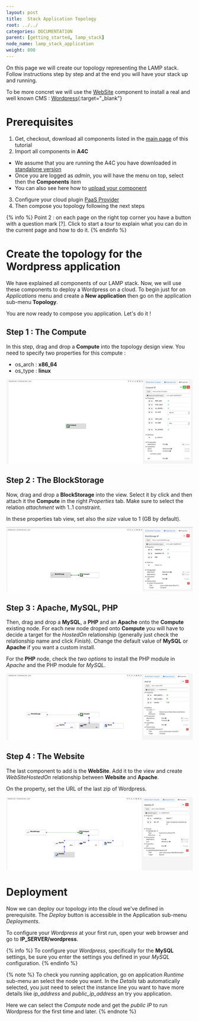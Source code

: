 ```yaml
---
layout: post
title:  Stack Application Topology
root: ../../
categories: DOCUMENTATION
parent: [getting_started, lamp_stack]
node_name: lamp_stack_application
weight: 800
---
```


On this page we will create our topology representing the LAMP stack. Follow instructions step by step and at the end you will have your stack up and running.

To be more concret we will use the [WebSite](../getting_started/lamp_stack_website.html) component to install a real and well known CMS : [Wordpress](https://wordpress.com){:target="_blank"}

# Prerequisites

1. Get, checkout, download all components listed in the [main page](../getting_started/lamp_stack.html) of this tutorial
2. Import all components in **A4C**
  * We assume that you are running the A4C you have downloaded in [standalone version](../getting_started/getting_started.html)  
  * Once you are logged as *admin*, you will have the menu on top, select then the **Components** item
  * You can also see here how to [upload your component](../tosca_ref/calm_components_repo_uploadarchive.html)  

3. Configure your cloud plugin [PaaS Provider](../cloudify2_driver/index.html)
4. Then compose you topology following the next steps

{% info %}
Point 2 : on each page on the right top corner you have a button with a question mark [?]. Click to start a *tour* to explain what you can do in the current page and how to do it.
{% endinfo %}

# Create the topology for the Wordpress application

We have explained all components of our LAMP stack. Now, we will use these components to deploy a Wordpress on a cloud. To begin just for on *Applications* menu and create a **New application** then go on the application sub-menu **Topology**.

You are now ready to compose you application. Let's do it !

## Step 1 : The Compute

In this step, drag and drop a **Compute** into the topology design view. You need to specify two properties for this compute :

* os_arch : **x86_64**
* os_type : **linux**

[![Compute](../../images/getting_started/wordpress-topology-step-1.png)](../../images/getting_started/wordpress-topology-step-1.png)

## Step 2 : The BlockStorage

Now, drag and drop a **BlockStorage** into the view. Select it by click and then attach it the **Compute** in the right *Properties* tab. Make sure to select the relation *attachment* with 1..1 constraint.

In these properties tab view, set also the *size* value to 1 (GB by default).

[![Compute, BlockStorage](../../images/getting_started/wordpress-topology-step-2.png)](../../images/getting_started/wordpress-topology-step-2.png)

## Step 3 : Apache, MySQL, PHP

Then, drag and drop a **MySQL**, a **PHP** and an **Apache** onto the **Compute** existing node. For each new node droped onto **Compute** you will have to decide a target for the *HostedOn* relationship (generally just check the relationship name and click *Finish*). Change the default value of **MySQL** or **Apache** if you want a custom install.

For the **PHP** node, check the *two options* to install the PHP module in *Apache* and the PHP module for *MySQL*.

[![Compute, BlockStorage, Apache, MySQL, PHP](../../images/getting_started/wordpress-topology-step-3.png)](../../images/getting_started/wordpress-topology-step-3.png)

## Step 4 : The Website

The last component to add is the **WebSite**. Add it to the view and create *WebSiteHostedOn* relationship between **Website** and **Apache**.

On the property, set the URL of the last zip of Wordpress.

[![Compute, BlockStorage, Apache, MySQL, PHP, Website](../../images/getting_started/wordpress-topology-step-4.png)](../../images/getting_started/wordpress-topology-step-4.png)

# Deployment

Now we can deploy our topology into the cloud we've defined in prerequisite. The *Deploy* button is accessible in the Application sub-menu *Deployments*.

To configure your *Wordpress* at your first run, open your web browser and go to **IP_SERVER/wordpress**.

{% info %}
To configure your *Wordpress*, specifically for the **MySQL** settings, be sure you enter the settings you defined in your *MySQL* configuration.
{% endinfo %}

{% note %}
To check you running application, go on application *Runtime* sub-menu an select the node you want. In the *Details* tab automatically selected, you just need to select the instance line you want to have more details like *ip_address* and *public_ip_address* an try you application.

Here we can select the *Compute* node and get the *public IP* to run Wordpress for the first time and later.
{% endnote %}
